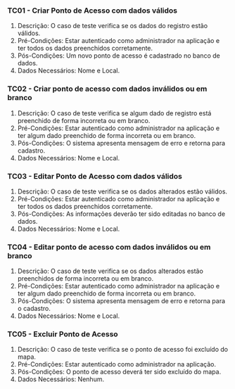 ### TC01 - Criar Ponto de Acesso com dados válidos

1. Descrição: O caso de teste verifica se os dados do registro estão válidos.
2. Pré-Condições: Estar autenticado como administrador na aplicação e ter todos os dados preenchidos corretamente.
3. Pós-Condições: Um novo ponto de acesso é cadastrado no banco de dados.
4. Dados Necessários: Nome e Local.

### TC02 - Criar ponto de acesso com dados inválidos ou em branco

1. Descrição: O caso de teste verifica se algum dado de registro está preenchido de forma incorreta ou em branco.
2. Pré-Condições: Estar autenticado como administrador na aplicação e ter algum dado preenchido de forma incorreta ou em branco.
3. Pós-Condições: O sistema apresenta mensagem de erro e retorna para cadastro.
4. Dados Necessários: Nome e Local.

### TC03 - Editar Ponto de Acesso com dados válidos

1. Descrição: O caso de teste verifica se os dados alterados estão válidos.
2. Pré-Condições: Estar autenticado como administrador na aplicação e ter todos os dados preenchidos corretamente.
3. Pós-Condições: As informações deverão ter sido editadas no banco de dados. 
4. Dados Necessários: Nome e Local.

### TC04 - Editar ponto de acesso com dados inválidos ou em branco

1. Descrição: O caso de teste verifica se os dados alterados estão preenchidos de forma incorreta ou em branco.
2. Pré-Condições: Estar autenticado como administrador na aplicação e ter algum dado preenchido de forma incorreta ou em branco.
3. Pós-Condições: O sistema apresenta mensagem de erro e retorna para o cadastro.
4. Dados Necessários: Nome e Local.

### TC05 - Excluir Ponto de Acesso

1. Descrição: O caso de teste verifica se o ponto de acesso foi excluído do mapa.
2. Pré-Condições: Estar autenticado como administrador na aplicação.
3. Pós-Condições: O ponto de acesso deverá ter sido excluído do mapa.
4. Dados Necessários: Nenhum. 
